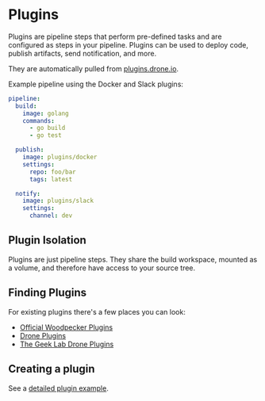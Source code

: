 # Plugins

Plugins are pipeline steps that perform pre-defined tasks and are configured as steps in your pipeline. Plugins can be used to deploy code, publish artifacts, send notification, and more.

They are automatically pulled from [plugins.drone.io](http://plugins.drone.io).

Example pipeline using the Docker and Slack plugins:

```yaml
pipeline:
  build:
    image: golang
    commands:
      - go build
      - go test

  publish:
    image: plugins/docker
    settings:
      repo: foo/bar
      tags: latest

  notify:
    image: plugins/slack
    settings:
      channel: dev
```

## Plugin Isolation

Plugins are just pipeline steps. They share the build workspace, mounted as a volume, and therefore have access to your source tree.

## Finding Plugins

For existing plugins there's a few places you can look:

- [Official Woodpecker Plugins](https://github.com/woodpecker-ci?q=plugin&type=all)
- [Drone Plugins](http://plugins.drone.io)
- [The Geek Lab Drone Plugins](https://drone-plugin-index.geekdocs.de/plugins/drone-matrix/)

## Creating a plugin

See a [detailed plugin example](./20-sample-plugin.md).
